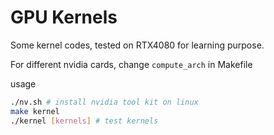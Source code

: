# GPU Kernels

Some kernel codes, tested on RTX4080 for learning purpose.

For different nvidia cards, change `compute_arch` in Makefile

usage

```bash
./nv.sh # install nvidia tool kit on linux
make kernel
./kernel [kernels] # test kernels
```


